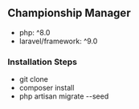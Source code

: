 
## Championship Manager

- php: ^8.0
- laravel/framework: ^9.0

### Installation Steps
- git clone
- composer install
- php artisan migrate --seed
